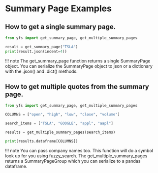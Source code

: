 # Summary Page Examples

## How to get a single summary page.

```python
from yfs import get_summary_page, get_multiple_summary_pages

result = get_summary_page("TSLA")
print(result.json(indent=4))
```

!!! note
    The get_summary_page function returns a single SummaryPage object. You can serialize the SummaryPage object to json or a dictionary with the .json() and .dict() methods.

## How to get multiple quotes from the summary page.

```python
from yfs import get_summary_page, get_multiple_summary_pages

COLUMNS = ["open", "high", "low", "close", "volume"]

search_items = ["TSLA", "GOOGLE", "appl", "aapl"]

results = get_multiple_summary_pages(search_items)

print(results.dataframe[COLUMNS])
```
!!! note
    You can pass company names too. This function will do a symbol look up for you using fuzzy_search. The get_multiple_summary_pages returns a SummaryPageGroup which you can serialize to a pandas dataframe.
